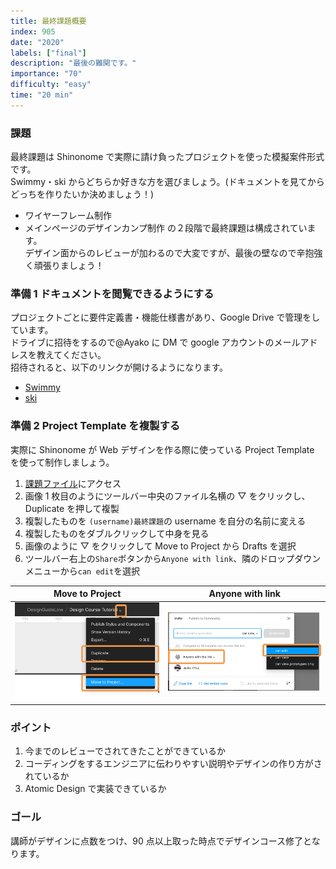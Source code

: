 ```yaml
---
title: 最終課題概要
index: 905
date: "2020"
labels: ["final"]
description: "最後の難関です。"
importance: "70"
difficulty: "easy"
time: "20 min"
---
```


### 課題

最終課題は Shinonome で実際に請け負ったプロジェクトを使った模擬案件形式です。  
Swimmy・ski からどちらか好きな方を選びましょう。(ドキュメントを見てからどっちを作りたいか決めましょう！)

- ワイヤーフレーム制作
- メインページのデザインカンプ制作
  の２段階で最終課題は構成されています。  
  デザイン面からのレビューが加わるので大変ですが、最後の壁なので辛抱強く頑張りましょう！

### 準備 1 ドキュメントを閲覧できるようにする

プロジェクトごとに要件定義書・機能仕様書があり、Google Drive で管理をしています。  
ドライブに招待をするので@Ayako に DM で google アカウントのメールアドレスを教えてください。  
招待されると、以下のリンクが開けるようになります。

- [Swimmy](https://drive.google.com/drive/folders/1cZRBsXoFe0IwGv44C1Ny-VRJYQpLQjxy)
- [ski](https://drive.google.com/drive/folders/11grJR3yejOCuy4ITBDC8s5d-oYAyOCKT)

### 準備 2 Project Template を複製する

実際に Shinonome が Web デザインを作る際に使っている Project Template を使って制作しましょう。

1. [課題ファイル](<https://www.figma.com/file/jIolEfi9dLo4bHEzF5x0tO/(username)-%E6%9C%80%E7%B5%82%E8%AA%B2%E9%A1%8C?node-id=0%3A1>)にアクセス
2. 画像 1 枚目のようにツールバー中央のファイル名横の ▽ をクリックし、Duplicate を押して複製
3. 複製したものを `(username)最終課題`の username を自分の名前に変える
4. 複製したものをダブルクリックして中身を見る
5. 画像のように ▽ をクリックして Move to Project から Drafts を選択
6. ツールバー右上の`Share`ボタンから`Anyone with link`、隣のドロップダウンメニューから`can edit`を選択

| Move to Project                                     | Anyone with link                         |
| --------------------------------------------------- | ---------------------------------------- |
| ![Move To Project](../../assets/moveToProject2.png) | ![To Review](../../assets/toReview3.png) |

### ポイント

1. 今までのレビューでされてきたことができているか
2. コーディングをするエンジニアに伝わりやすい説明やデザインの作り方がされているか
3. Atomic Design で実装できているか

### ゴール

講師がデザインに点数をつけ、90 点以上取った時点でデザインコース修了となります。
